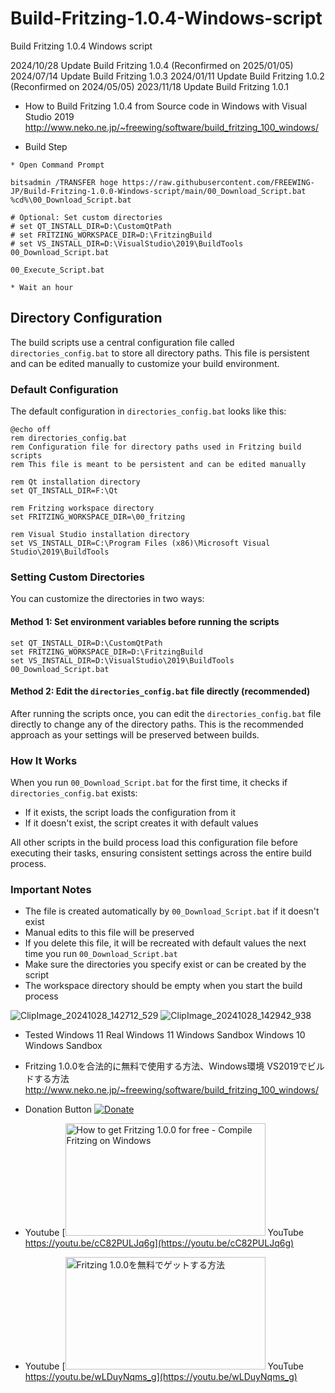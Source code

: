 # Build-Fritzing-1.0.4-Windows-script
Build Fritzing 1.0.4 Windows script

2024/10/28 Update Build Fritzing 1.0.4 (Reconfirmed on 2025/01/05)
2024/07/14 Update Build Fritzing 1.0.3
2024/01/11 Update Build Fritzing 1.0.2 (Reconfirmed on 2024/05/05)
2023/11/18 Update Build Fritzing 1.0.1

* How to Build Fritzing 1.0.4 from Source code in Windows with Visual Studio 2019
http://www.neko.ne.jp/~freewing/software/build_fritzing_100_windows/

* Build Step
```
* Open Command Prompt

bitsadmin /TRANSFER hoge https://raw.githubusercontent.com/FREEWING-JP/Build-Fritzing-1.0.0-Windows-script/main/00_Download_Script.bat %cd%\00_Download_Script.bat

# Optional: Set custom directories
# set QT_INSTALL_DIR=D:\CustomQtPath
# set FRITZING_WORKSPACE_DIR=D:\FritzingBuild
# set VS_INSTALL_DIR=D:\VisualStudio\2019\BuildTools
00_Download_Script.bat

00_Execute_Script.bat

* Wait an hour
```

## Directory Configuration

The build scripts use a central configuration file called `directories_config.bat` to store all directory paths. This file is persistent and can be edited manually to customize your build environment.

### Default Configuration

The default configuration in `directories_config.bat` looks like this:

```batch
@echo off
rem directories_config.bat
rem Configuration file for directory paths used in Fritzing build scripts
rem This file is meant to be persistent and can be edited manually

rem Qt installation directory
set QT_INSTALL_DIR=F:\Qt

rem Fritzing workspace directory
set FRITZING_WORKSPACE_DIR=\00_fritzing

rem Visual Studio installation directory
set VS_INSTALL_DIR=C:\Program Files (x86)\Microsoft Visual Studio\2019\BuildTools
```

### Setting Custom Directories

You can customize the directories in two ways:

#### Method 1: Set environment variables before running the scripts

```batch
set QT_INSTALL_DIR=D:\CustomQtPath
set FRITZING_WORKSPACE_DIR=D:\FritzingBuild
set VS_INSTALL_DIR=D:\VisualStudio\2019\BuildTools
00_Download_Script.bat
```

#### Method 2: Edit the `directories_config.bat` file directly (recommended)

After running the scripts once, you can edit the `directories_config.bat` file directly to change any of the directory paths. This is the recommended approach as your settings will be preserved between builds.

### How It Works

When you run `00_Download_Script.bat` for the first time, it checks if `directories_config.bat` exists:

- If it exists, the script loads the configuration from it
- If it doesn't exist, the script creates it with default values

All other scripts in the build process load this configuration file before executing their tasks, ensuring consistent settings across the entire build process.

### Important Notes

- The file is created automatically by `00_Download_Script.bat` if it doesn't exist
- Manual edits to this file will be preserved
- If you delete this file, it will be recreated with default values the next time you run `00_Download_Script.bat`
- Make sure the directories you specify exist or can be created by the script
- The workspace directory should be empty when you start the build process

![ClipImage_20241028_142712_529](https://github.com/user-attachments/assets/e5e4fbf4-d4c5-42b7-8580-83737367361d)
![ClipImage_20241028_142942_938](https://github.com/user-attachments/assets/7fc6c5e8-69a7-400e-867e-ec8a69823dcc)


* Tested
Windows 11 Real
Windows 11 Windows Sandbox
Windows 10 Windows Sandbox

* Fritzing 1.0.0を合法的に無料で使用する方法、Windows環境 VS2019でビルドする方法
http://www.neko.ne.jp/~freewing/software/build_fritzing_100_windows/

* Donation Button
[![Donate](https://img.shields.io/badge/Donate-PayPal-green.svg)](https://www.paypal.com/cgi-bin/webscr?cmd=_s-xclick&hosted_button_id=T79HPJ5H79PBU)

* Youtube
[<img src="https://img.youtube.com/vi/cC82PULJq6g/maxresdefault.jpg" alt="How to get Fritzing 1.0.0 for free - Compile Fritzing on Windows" title="How to get Fritzing 1.0.0 for free - Compile Fritzing on Windows" width="320" height="180"> YouTube https://youtu.be/cC82PULJq6g](https://youtu.be/cC82PULJq6g)

* Youtube
[<img src="https://img.youtube.com/vi/wLDuyNqms_g/maxresdefault.jpg" alt="Fritzing 1.0.0を無料でゲットする方法" title="Fritzing 1.0.0を無料でゲットする方法" width="320" height="180"> YouTube https://youtu.be/wLDuyNqms_g](https://youtu.be/wLDuyNqms_g)

